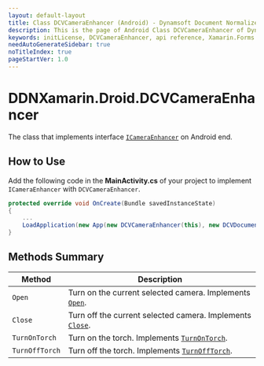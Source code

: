 ```yaml
---
layout: default-layout
title: Class DCVCameraEnhancer (Android) - Dynamsoft Document Normalizer Xamarin.Forms API Reference
description: This is the page of Android Class DCVCameraEnhancer of Dynamsoft Document Normalizer Xamarin.Forms SDK.
keywords: initLicense, DCVCameraEnhancer, api reference, Xamarin.Forms
needAutoGenerateSidebar: true
noTitleIndex: true
pageStartVer: 1.0
---
```


# DDNXamarin.Droid.DCVCameraEnhancer

The class that implements interface [`ICameraEnhancer`](camera-enhancer.md) on Android end.

## How to Use

Add the following code in the **MainActivity.cs** of your project to implement `ICameraEnhancer` with `DCVCameraEnhancer`.

```csharp
protected override void OnCreate(Bundle savedInstanceState)
{
    ...
    LoadApplication(new App(new DCVCameraEnhancer(this), new DCVDocumentNormalizer(), new DCVLicenseManager(this)));
}
```

## Methods Summary

| Method | Description |
|--------|-------------|
| `Open` | Turn on the current selected camera. Implements [`Open`](camera-enhancer.md#open). |
| `Close` | Turn off the current selected camera. Implements [`Close`](camera-enhancer.md#close). |
| `TurnOnTorch` | Turn on the torch. Implements [`TurnOnTorch`](camera-enhancer.md#turnontorch). |
| `TurnOffTorch` | Turn off the torch. Implements [`TurnOffTorch`](camera-enhancer.md#turnofftorch). |
